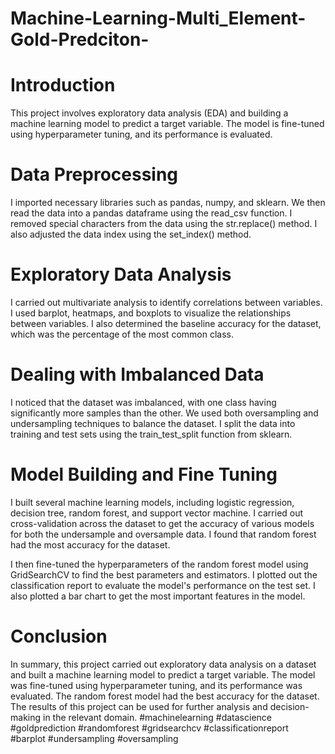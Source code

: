 # Machine-Learning-Multi_Element-Gold-Predciton-
# Introduction
This project involves exploratory data analysis (EDA) and building a machine learning model to predict a target variable. The model is fine-tuned using hyperparameter tuning, and its performance is evaluated.

# Data Preprocessing
I imported necessary libraries such as pandas, numpy, and sklearn. We then read the data into a pandas dataframe using the read_csv function. I removed special characters from the data using the str.replace() method. I also adjusted the data index using the set_index() method.

# Exploratory Data Analysis
I carried out multivariate analysis to identify correlations between variables. I used barplot, heatmaps, and boxplots to visualize the relationships between variables. I also determined the baseline accuracy for the dataset, which was the percentage of the most common class.

# Dealing with Imbalanced Data
I noticed that the dataset was imbalanced, with one class having significantly more samples than the other. We used both oversampling and undersampling techniques to balance the dataset. I split the data into training and test sets using the train_test_split function from sklearn.

# Model Building and Fine Tuning
I built several machine learning models, including logistic regression, decision tree, random forest, and support vector machine. I carried out cross-validation across the dataset to get the accuracy of various models for both the undersample and oversample data. I found that random forest had the most accuracy for the dataset.

I then fine-tuned the hyperparameters of the random forest model using GridSearchCV to find the best parameters and estimators. I plotted out the classification report to evaluate the model's performance on the test set. I also plotted a bar chart to get the most important features in the model.

# Conclusion
In summary, this project carried out exploratory data analysis on a dataset and built a machine learning model to predict a target variable. The model was fine-tuned using hyperparameter tuning, and its performance was evaluated. The random forest model had the best accuracy for the dataset. The results of this project can be used for further analysis and decision-making in the relevant domain. #machinelearning #datascience #goldprediction #randomforest #gridsearchcv #classificationreport #barplot #undersampling #oversampling
